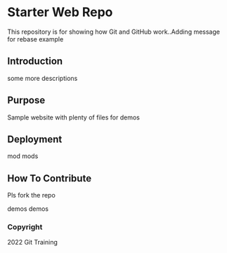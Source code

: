 # Starter Web Repo

This repository is for showing how Git and GitHub work..Adding message for rebase example

## Introduction

some more descriptions

## Purpose

Sample website with plenty of files for demos


## Deployment

mod mods

## How To Contribute

Pls fork the repo

demos demos

### Copyright

2022 Git Training